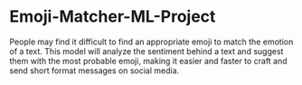 # Emoji-Matcher-ML-Project
People may find it difficult to find an appropriate emoji to match the emotion of a text. This model will analyze the sentiment behind a text and suggest them with the most probable emoji, making it easier and faster to craft and send short format messages on social media.
